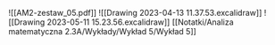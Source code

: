 ![[AM2-zestaw_05.pdf]]
![[Drawing 2023-04-13 11.37.53.excalidraw]]
![[Drawing 2023-05-11 15.23.56.excalidraw]]
[[Notatki/Analiza matematyczna 2.3A/Wykłady/Wykład 5/Wykład 5]]
